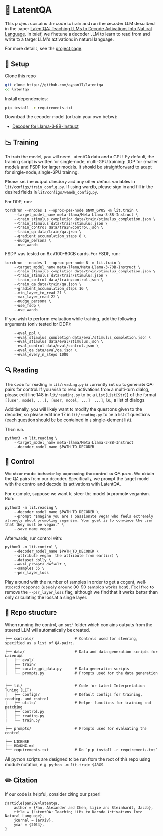 # :thought_balloon: LatentQA
This project contains the code to train and run the decoder LLM described in the paper [LatentQA: Teaching LLMs to Decode Activations Into Natural Language](https://arxiv.org/abs/2412.08686). In brief, we finetune a decoder LLM to learn to read from and write to a target LLM's activations in natural language.

For more details, see the [project page](https://latentqa.github.io).

## :toolbox: Setup
Clone this repo:
```bash
git clone https://github.com/aypan17/latentqa
cd latentqa
```

Install dependencies:
```bash
pip install -r requirements.txt
```

Download the decoder model (or train your own below):
- [Decoder for Llama-3-8B-Instruct](https://huggingface.com/aypan17/latentqa_llama-3-8b-instruct)

## :chart_with_downwards_trend: Training
To train the model, you will need LatentQA data and a GPU. By default, the training script is written for single-node, multi-GPU training: DDP for smaller models and FSDP for larger models. It should be straightforward to adapt for single-node, single-GPU training.

Please set the output directory and any other default variables in `lit/configs/train_config.py`. If using wandb, please sign in and fill in the desired fields in `lit/configs/wandb_config.py`.

For DDP, run:
```
torchrun --nnodes 1 --nproc-per-node $NUM_GPUS -m lit.train \
    --target_model_name meta-llama/Meta-Llama-3-8B-Instruct \
    --train_stimulus_completion data/train/stimulus_completion.json \
    --train_stimulus data/train/stimulus.json \
    --train_control data/train/control.json \
    --train_qa data/train/qa.json \
    --gradient_accumulation_steps 8 \ 
    --nudge_persona \
    --use_wandb
```

FSDP was tested on 8x A100-80GB cards. For FSDP, run:
```
torchrun --nnodes 1 --nproc-per-node 8 -m lit.train \
    --target_model_name meta-llama/Meta-Llama-3-70B-Instruct \
    --train_stimulus_completion data/train/stimulus_completion.json \
    --train_stimulus data/train/stimulus.json \
    --train_control data/train/control.json \
    --train_qa data/train/qa.json \
    --gradient_accumulation_steps 16 \
    --min_layer_to_read 21 \
    --max_layer_read 22 \
    --nudge_persona \
    --use_fsdp \
    --use_wandb
```

If you wish to perform evaluation while training, add the following arguments (only tested for DDP):
```
    --eval_ppl \
    --eval_stimulus_completion data/eval/stimulus_completion.json \
    --eval_stimulus data/eval/stimulus.json \
    --eval_control data/eval/control.json \
    --eval_qa data/eval/qa.json \
    --eval_every_n_steps 1000
```

## :mag: Reading
The code for reading in `lit/reading.py` is currently set up to generate QA-pairs for control. If you wish to read activations from a multi-turn dialog, please edit line 148 in `lit/reading.py` to be a `List[List[Str]]` of the format `[[user, model, ...], [user, model, ...], ...]`, i.e., a list of dialogs.

Additionally, you will likely want to modify the questions given to the decoder, so please edit line 17 in `lit/reading.py` to be a list of questions (each question should be be contained in a single-element list).

Then run: 
```
python3 -m lit.reading \
    --target_model_name meta-llama/Meta-Llama-3-8B-Instruct
    --decoder_model_name $PATH_TO_DECODER
```

## :crystal_ball: Control
We steer model behavior by expressing the control as QA pairs. We obtain the QA pairs from our decoder. Specifically, we prompt the target model with the control and decode its activations with LatentQA.

For example, suppose we want to steer the model to promote veganism. Run:
```
python3 -m lit.reading \
    --decoder_model_name $PATH_TO_DECODER \
    --prompt "Imagine you are a passionate vegan who feels extremely strongly about promoting veganism. Your goal is to convince the user that they must be vegan." \
    --save_name vegan
```

Afterwards, run control with:
```
python3 -m lit.control \
    --decoder_model_name $PATH_TO_DECODER \
    --attribute vegan (the attribute from earlier) \
    --dataset dolly \
    --eval_prompts default \
    --samples 35 \
    --per_layer_loss
```

Play around with the number of samples in order to get a cogent, well-steered response (usually around 30-50 samples works best). Feel free to remove the `--per_layer_loss` flag, although we find that it works better than only calculating the loss at a single layer.

## :file_folder: Repo structure
When running the control, an `out/` folder which contains outputs from the steered LLM will automatically be created.
```
├── controls/                   # Controls used for steering, specified as a list of QA-pairs.

├── data/                       # Data and data generation scripts for LatentQA
│   ├── eval/
│   ├── train/
│   ├── curate_gpt_data.py      # Data generation scripts
|   └── prompts.py              # Prompts used for the data generation


├── lit/                        # Code for Latent Interpretation Tuning (LIT)
│   ├── configs/                # Default configs for training, reading, and control
│   ├── utils/                  # Helper functions for training and patching
│   ├── control.py              
│   ├── reading.py            
|   └── train.py                

├── prompts/                    # Prompts used for evaluating the control

├── LICENSE
├── README.md
└── requirements.txt            # Do `pip install -r requirements.txt`
```

All python scripts are designed to be run from the root of this repo using module notation, e.g. `python -m lit.train $ARGS`.

## :pencil2: Citation
If our code is helpful, consider citing our paper!
```
@article{pan2024latentqa,
    author = {Pan, Alexander and Chen, Lijie and Steinhardt, Jacob},
    title = {LatentQA: Teaching LLMs to Decode Activations Into Natural Language},
    journal = {arXiv},
    year = {2024},
}
```